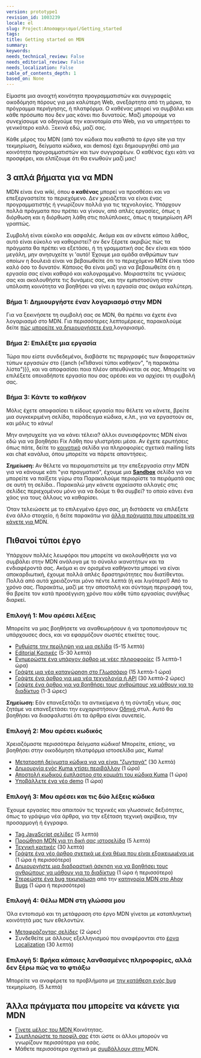 ```yaml
---
version: prototype1
revision_id: 1003239
locale: el
slug: Project:Αποσαφηνισμοί/Getting_started
tags: 
title: Getting started on MDN
summary: 
keywords: 
needs_technical_review: False
needs_editorial_review: False
needs_localization: False
table_of_contents_depth: 1
based_on: None
---
```

<div><font><font>Είμαστε μια ανοιχτή κοινότητα προγραμματιστών και συγγραφείς οικοδόμηση πόρους για μια καλύτερη Web, ανεξάρτητα από τη μάρκα, το πρόγραμμα περιήγησης, ή πλατφόρμα. </font><font>Ο καθένας μπορεί να συμβάλει και κάθε πρόσωπο που δεν μας κάνει πιο δυνατούς. </font><font>Μαζί μπορούμε να συνεχίσουμε να οδηγούμε την καινοτομία στο Web, για να υπηρετήσει το γενικότερο καλό. </font><font>Ξεκινά εδώ, μαζί σας.</font></font></div>

<p><span><font><font>Κάθε μέρος του MDN (από τον κώδικα που καθιστά το έργο site για την τεκμηρίωση, δείγματα κώδικα, και demos) έχει δημιουργηθεί από μια κοινότητα προγραμματιστών και των συγγραφέων. </font><font>Ο καθένας έχει κάτι να προσφέρει, και ελπίζουμε ότι θα ενωθούν μαζί μας!</font></font></span></p>

<h2 id="3_απλά_βήματα_για_να_MDN"><span><font><font>3 απλά βήματα για να MDN</font></font></span></h2>

<p><span class="seoSummary"><font><font>MDN είναι ένα wiki, όπου </font></font><strong><font><font>ο καθένας</font></font></strong><font><font> μπορεί να προσθέσει και να επεξεργαστείτε το περιεχόμενο. </font><font>Δεν χρειάζεται να είναι ένας προγραμματιστής ή γνωρίζουν πολλά για τις τεχνολογίες. </font><font>Υπάρχουν πολλά πράγματα που πρέπει να γίνουν, από απλές εργασίες, όπως η διόρθωση και η διόρθωση λάθη στις πολύπλοκες, όπως η τεκμηρίωση API γραπτώς.</font></font></span></p>

<p><font><font>Συμβολή είναι εύκολο και ασφαλές. </font><font>Ακόμα και αν κάνετε κάποιο λάθος, αυτό είναι εύκολο να καθοριστεί? </font><font>αν δεν ξέρετε ακριβώς πώς τα πράγματα θα πρέπει να εξετάσει, ή τη γραμματική σας δεν είναι και τόσο μεγάλη, μην ανησυχείτε γι 'αυτό! </font><font>Έχουμε μια ομάδα ανθρώπων των οποίων η δουλειά είναι να βεβαιωθείτε ότι το περιεχόμενο MDN είναι τόσο καλό όσο το δυνατόν. </font><font>Κάποιος θα είναι μαζί για να βεβαιωθείτε ότι η εργασία σας είναι καθαρό και καλογραμμένο. </font><font>Μοιραστείτε τις γνώσεις σας και ακολουθήστε τις δυνάμεις σας, και την εμπιστοσύνη στην υπόλοιπη κοινότητα να βοηθήσει να γίνει η εργασία σας ακόμα καλύτερη.</font></font></p>

<h3 id="Βήμα_1_Δημιουργήστε_έναν_λογαριασμό_στην_MDN"><font><font>Βήμα 1: Δημιουργήστε έναν λογαριασμό στην MDN</font></font></h3>

<p><font><font>Για να ξεκινήσετε τη συμβολή σας σε MDN, θα πρέπει να έχετε ένα λογαριασμό στο MDN. </font><font>Για περισσότερες λεπτομέρειες, παρακαλούμε δείτε </font></font><a href="/en-US/docs/MDN/Contribute/Howto/Create_an_MDN_account"><font><font>πώς μπορείτε να δημιουργήσετε ένα </font></font></a><font><font>λογαριασμό.</font></font></p>

<h3 id="Βήμα_2_Επιλέξτε_μια_εργασία"><font><font>Βήμα 2: Επιλέξτε μια εργασία</font></font></h3>

<p><font><font>Τώρα που είστε συνδεδεμένοι, διαβάστε τις περιγραφές των διαφορετικών τύπων εργασιών στο {{anch («Πιθανοί τύποι καθήκον", "η παρακάτω λίστα")}}, και να αποφασίσει ποια πλέον απευθύνεται σε σας. </font><font>Μπορείτε να επιλέξετε οποιαδήποτε εργασία που σας αρέσει και να αρχίσει τη συμβολή σας.</font></font></p>

<h3 id="Βήμα_3_Κάντε_το_καθήκον"><font><font>Βήμα 3: Κάντε το καθήκον</font></font></h3>

<p><font><font>Μόλις έχετε αποφασίσει τι είδους εργασία που θέλετε να κάνετε, βρείτε μια συγκεκριμένη σελίδα, παράδειγμα κώδικα, κ.λπ., για να εργαστούν σε, και μόλις το κάνω!</font></font></p>

<p><font><font>Μην ανησυχείτε για να κάνει τέλεια? </font><font>άλλοι συνεισφέροντες MDN είναι εδώ για να βοηθήσει Fix Λάθη που γλιστρήσει μέσα. </font><font>Αν έχετε ερωτήσεις όπως πάτε, δείτε το </font></font><a href="/en-US/docs/MDN/Community"><font><font>κοινοτικό</font></font></a><font><font> σελίδα για πληροφορίες σχετικά mailing lists και chat κανάλια, όπου μπορείτε να πάρετε απαντήσεις.</font></font></p>

<div class="note">
<p><strong><font><font>Σημείωση:</font></font></strong><font><font> Αν θέλετε να πειραματιστείτε με την επεξεργασία στην MDN για να κάνουμε κάτι "για πραγματικό", έχουμε μια </font></font><strong><a href="/en-US/docs/Sandbox"><font><font>Sandbox</font></font></a></strong><font><font> σελίδα για να μπορείτε να παίξετε γύρω στα Παρακαλούμε περιορίστε τα πειράματά σας σε αυτή τη σελίδα.. </font><font>Παρακαλώ μην κάνετε αχρείαστα αλλαγές στις σελίδες περιεχομένου μόνο για να δούμε τι θα συμβεί? </font><font>το οποίο κάνει ένα χάος για τους άλλους να καθαρίσει.</font></font></p>
</div>

<p><font><font>Όταν τελειώσετε με το επιλεγμένο έργο σας, μη διστάσετε να επιλέξετε ένα άλλο στοιχείο, ή δείτε παρακάτω για </font></font><a href="#Other_things_you_can_do_on_MDN"><font><font>άλλα πράγματα που μπορείτε να κάνετε για </font></font></a><font><font>MDN.</font></font></p>

<h2 id="Πιθανοί_τύποι_έργο"><font><font>Πιθανοί τύποι έργο</font></font></h2>

<p><font><font>Υπάρχουν πολλές λεωφόροι που μπορείτε να ακολουθήσετε για να συμβάλει στην MDN ανάλογα με το σύνολο ικανοτήτων και τα ενδιαφέροντά σας. </font><font>Ακόμα κι αν ορισμένα καθήκοντα μπορεί να είναι αποκαρδιωτική, έχουμε πολλά απλές δραστηριότητες που διατίθενται. </font><font>Πολλά από αυτά χρειάζονται μόνο πέντε λεπτά (ή και λιγότερο!) Από το χρόνο σας. </font><font>Παρακάτω, μαζί με την αποστολή και σύντομη περιγραφή του, θα βρείτε τον κατά προσέγγιση χρόνο που κάθε τύπο εργασίας συνήθως διαρκεί.</font></font></p>

<h3 id="Επιλογή_1_Μου_αρέσει_λέξεις"><font><font>Επιλογή 1: Μου αρέσει λέξεις</font></font></h3>

<p><font><font>Μπορείτε να μας βοηθήσετε να αναθεωρήσουν ή να τροποποιήσουν τις υπάρχουσες docs, και να εφαρμόζουν σωστές ετικέτες τους.</font></font></p>

<ul>
 <li><a href="/en-US/docs/MDN/Contribute/Howto/Set_the_summary_for_a_page"><font><font>Ρυθμίστε την περίληψη για μια σελίδα</font></font></a><font><font> (5-15 λεπτά)</font></font></li>
 <li><a href="/en-US/docs/MDN/Contribute/Howto/Do_an_editorial_review"><font><font>Editorial Κριτικές</font></font></a><font><font> (5-30 λεπτά)</font></font></li>
 <li><a href="/en-US/docs/MDN/User_guide/Writing#Editing_an_existing_page"><font><font>Ενημερώστε ένα υπάρχον άρθρο με νέες πληροφορίες</font></font></a><font><font> (5 λεπτά-1 ώρα)</font></font></li>
 <li><a href="/en-US/docs/MDN/Contribute/Howto/Write_a_new_entry_in_the_Glossary"><font><font>Γράψτε μια νέα καταχώρηση στο Γλωσσάριο</font></font></a><font><font> (15 λεπτά-1 ώρα)</font></font></li>
 <li><a href="/en-US/docs/MDN/Contribute/Howto/Create_and_edit_pages"><font><font>Γράψτε ένα άρθρο για μια νέα τεχνολογία ή API</font></font></a><font><font> (30 λεπτά-2 ώρες)</font></font></li>
 <li><a href="/en-US/docs/MDN/Contribute/Howto/Write_an_article_to_help_learn_about_the_Web"><font><font>Γράψτε ένα άρθρο για να βοηθήσει τους ανθρώπους να μάθουν για το διαδίκτυο</font></font></a><font><font> (1-3 ώρες)</font></font></li>
</ul>

<div class="note"><strong><font><font>Σημείωση:</font></font></strong><font><font> Εάν επανεξετάζει τα αντικείμενα ή τη σύνταξη νέων, σας ζητάμε να επανεξετάσει την ευχαριστήσουν </font></font><a href="/en-US/docs/MDN/Contribute/Guidelines/Style_guide"><font><font>Οδηγό </font></font></a><font><font>στυλ. </font><font>Αυτό θα βοηθήσει να διασφαλιστεί ότι τα άρθρα είναι συνεπείς.</font></font></div>

<h3 id="Επιλογή_2_Μου_αρέσει_κωδικός"><font><font>Επιλογή 2: Μου αρέσει κωδικός</font></font></h3>

<p><font><font>Χρειαζόμαστε περισσότερα δείγματα κώδικα! </font><font>Μπορείτε, επίσης, να βοηθήσει στην οικοδόμηση πλατφόρμα ιστοσελίδα μας, </font><font>Kuma!</font></font></p>

<ul>
 <li><a href="/en-US/docs/MDN/Contribute/Howto/Convert_code_samples_to_be_live"><font><font>Μετατροπή δείγματα κώδικα για να είναι "ζωντανά"</font></font></a><font><font> (30 λεπτά)</font></font></li>
 <li><a href="http://kuma.readthedocs.org/en/latest/installation.html"><font><font>Δημιουργία ενός Kuma χτίσει περιβάλλον</font></font></a><font><font> (1 ώρα)</font></font></li>
 <li><a href="https://github.com/mozilla/kuma#readme"><font><font>Αποστολή κωδικού έμπλαστρο στο κομμάτι του κώδικα Kuma</font></font></a><font><font> (1 ώρα)</font></font></li>
 <li><a href="https://developer.mozilla.org/en-US/demos/submit"><font><font>Υποβάλλετε ένα νέο demo</font></font></a><font><font> (1 ώρα)</font></font></li>
</ul>

<h3 id="Επιλογή_3_Μου_αρέσει_και_τις_δύο_λέξεις_κώδικα"><font><font>Επιλογή 3: Μου αρέσει και τις δύο λέξεις κώδικα</font></font></h3>

<p><font><font>Έχουμε εργασίες που απαιτούν τις τεχνικές και γλωσσικές δεξιότητες, όπως το γράψιμο νέα άρθρα, για την εξέταση τεχνική ακρίβεια, την προσαρμογή ή έγγραφα.</font></font></p>

<ul>
 <li><a href="/en-US/docs/MDN/Contribute/Howto/Tag_JavaScript_pages"><font><font>Tag JavaScript σελίδες</font></font></a><font><font> (5 λεπτά)</font></font></li>
 <li><a href="/en-US/docs/MDN/About/Promote"><font><font>Προώθηση MDN για τη δική σας ιστοσελίδα</font></font></a><font><font> (5 λεπτά)</font></font></li>
 <li><a href="/en-US/docs/MDN/Contribute/Howto/Do_a_technical_review"><font><font>Τεχνική κριτικές</font></font></a><font><font> (30 λεπτά)</font></font></li>
 <li><a href="/en-US/docs/MDN/Contribute/Howto/Create_and_edit_pages"><font><font>Γράψτε ένα νέο άρθρο σχετικά με ένα θέμα που είναι εξοικειωμένοι με</font></font></a><font><font> (1 ώρα ή περισσότερο)</font></font></li>
 <li><a href="/en-US/docs/MDN/Contribute/Howto/Create_an_interactive_exercise_to_help_learning_the_web"><font><font>Δημιουργήστε μια διαδραστική άσκηση για να βοηθήσει τους ανθρώπους να μάθουν για το διαδίκτυο</font></font></a><font><font> (1 ώρα ή περισσότερο)</font></font></li>
 <li><a href="/en-US/docs/MDN/Contribute/Howto/Resolve_a_mentored_developer_doc_request"><font><font>Στερεώστε ένα bug τεκμηρίωση</font></font></a><font><font> από την </font></font><a href="http://www.joshmatthews.net/bugsahoy/?mdn=1"><font><font>κατηγορία MDN στο Ahoy Bugs</font></font></a><font><font> (1 ώρα ή περισσότερο)</font></font></li>
</ul>

<h3 id="Επιλογή_4_Θέλω_MDN_στη_γλώσσα_μου"><font><font>Επιλογή 4: Θέλω MDN στη γλώσσα μου</font></font></h3>

<p><font><font>Όλα εντοπισμό και τη μετάφραση στο έργο MDN γίνεται με καταπληκτική κοινότητά μας των εθελοντών.</font></font></p>

<ul>
 <li><a href="/en-US/docs/MDN/Contribute/Localize/Translating_pages"><font><font>Μεταφράζοντας σελίδες</font></font></a><font><font> (2 ώρες)</font></font></li>
 <li><font><font>Συνδεθείτε με άλλους εξελληνισμού που αναφέρονται στο </font></font><a href="/en-US/docs/MDN/Contribute/Localize/Localization_projects"><font><font>έργα Localization</font></font></a><font><font> (30 λεπτά)</font></font></li>
</ul>

<h3 id="Επιλογή_5_Βρήκα_κάποιες_λανθασμένες_πληροφορίες_αλλά_δεν_ξέρω_πώς_να_το_φτιάξω"><font><font>Επιλογή 5: Βρήκα κάποιες λανθασμένες πληροφορίες, αλλά δεν ξέρω πώς να το φτιάξω</font></font></h3>

<p><font><font>Μπορείτε να αναφέρετε τα προβλήματα με </font></font><a class="external" href="https://bugzilla.mozilla.org/form.doc"><font><font>την κατάθεση ενός bug </font></font></a><font><font>τεκμηρίωση. </font><font>(5 λεπτά)</font></font></p>

<h2 id="Άλλα_πράγματα_που_μπορείτε_να_κάνετε_για_MDN"><font><font>Άλλα πράγματα που μπορείτε να κάνετε για MDN</font></font></h2>

<ul>
 <li><a href="/en-US/docs/MDN/Community"><font><font>Γίνετε μέλος του MDN </font></font></a><font><font>Κοινότητας.</font></font></li>
 <li><a href="/en-US/profile"><font><font>Συμπληρώστε το προφίλ σας</font></font></a><font><font> έτσι ώστε οι άλλοι μπορούν να γνωρίζουν περισσότερα για εσάς.</font></font></li>
 <li><font><font>Μάθετε περισσότερα σχετικά με </font></font><a href="/en-US/docs/MDN/Contribute"><font><font>συμβάλλουν στην </font></font></a><font><font>MDN.</font></font></li>
</ul>


